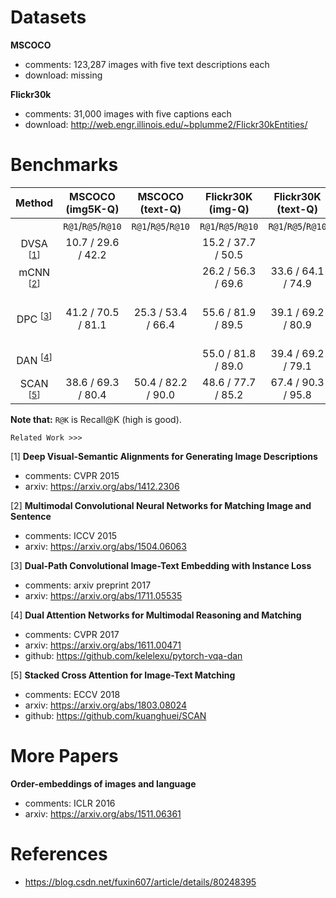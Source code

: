 <!-- category: benchmark -->
<!-- theme: image-text retrieval -->
<!-- date: 2018/08/27 -->


# Datasets

**MSCOCO**

- comments: 123,287 images with five text descriptions each
- download: missing

**Flickr30k**

- comments:  31,000 images with five captions each
- download: http://web.engr.illinois.edu/~bplumme2/Flickr30kEntities/

# Benchmarks

| Method                                 | MSCOCO (img5K-Q)   | MSCOCO (text-Q)    | Flickr30K (img-Q)  | Flickr30K (text-Q) | Completementary Info                          |
| :-------------------:                  | :------:           | :------:           | :------:           | :------:           | :------                                       |
|                                        | `R@1`/`R@5`/`R@10` | `R@1`/`R@5`/`R@10` | `R@1`/`R@5`/`R@10` | `R@1`/`R@5`/`R@10` |                                               |
| DVSA <sup>[[1](#1)]</sup>              | 10.7 / 29.6 / 42.2 |                    | 15.2 / 37.7 / 50.5 |                    |                                               |
| mCNN <sup>[[2](#2)]</sup>              |                    |                    | 26.2 / 56.3 / 69.6 | 33.6 / 64.1 / 74.9 | **ensemble model**                            |
| DPC <sup>[[3](#3)]</sup>               | 41.2 / 70.5 / 81.1 | 25.3 / 53.4 / 66.4 | 55.6 / 81.9 / 89.5 | 39.1 / 69.2 / 80.9 | 1) res50 for COCO<br>2) res152 for Flicker30K |
| DAN <sup>[[4](#4)]</sup>               |                    |                    | 55.0 / 81.8 / 89.0 | 39.4 / 69.2 / 79.1 | finetune Resnet                               |
| SCAN <sup>[[5](#5)]</sup>              | 38.6 / 69.3 / 80.4 | 50.4 / 82.2 / 90.0 | 48.6 / 77.7 / 85.2 | 67.4 / 90.3 / 95.8 | Faster R-CNN & ResNet                         |

**Note that:**  `R@K` is Recall@K (high is good). 

`Related Work >>>`

<span id="1">[1]</span> **Deep Visual-Semantic Alignments for Generating Image Descriptions**
    
- comments: CVPR 2015
- arxiv: https://arxiv.org/abs/1412.2306

<span id="2">[2]</span> **Multimodal Convolutional Neural Networks for Matching Image and Sentence**

- comments: ICCV 2015
- arxiv: https://arxiv.org/abs/1504.06063

<span id="3">[3]</span> **Dual-Path Convolutional Image-Text Embedding with Instance Loss**

- comments: arxiv preprint 2017
- arxiv: https://arxiv.org/abs/1711.05535

<span id="4">[4]</span> **Dual Attention Networks for Multimodal Reasoning and Matching**

- comments: CVPR 2017
- arxiv: https://arxiv.org/abs/1611.00471
- github: https://github.com/kelelexu/pytorch-vqa-dan

<span id=5>[5]</span> **Stacked Cross Attention for Image-Text Matching**

- comments: ECCV 2018
- arxiv: https://arxiv.org/abs/1803.08024
- github: https://github.com/kuanghuei/SCAN

# More Papers

**Order-embeddings of images and language**

- comments: ICLR 2016
- arxiv: https://arxiv.org/abs/1511.06361

# References

- https://blog.csdn.net/fuxin607/article/details/80248395
